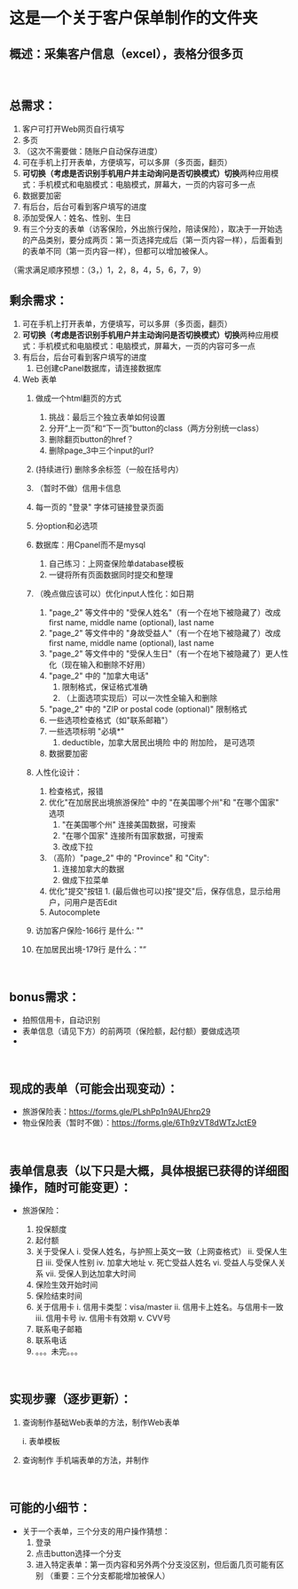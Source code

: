 # 这是一个关于客户保单制作的文件夹

## 概述：采集客户信息（excel），表格分很多页

<br>

## 总需求：

1. 客户可打开Web网页自行填写
2. 多页
3. （这次不需要做：随账户自动保存进度）
4. 可在手机上打开表单，方便填写，可以多屏（多页面，翻页）
5. **可切换（考虑是否识别手机用户并主动询问是否切换模式）切换**两种应用模式：手机模式和电脑模式：电脑模式，屏幕大，一页的内容可多一点
6. 数据要加密
7. 有后台，后台可看到客户填写的进度
8. 添加受保人：姓名、性别、生日
9. 有三个分支的表单（访客保险，外出旅行保险，陪读保险），取决于一开始选的产品类别，要分成两页：第一页选择完成后（第一页内容一样），后面看到的表单不同（第一页内容一样），但都可以增加被保人。

（需求满足顺序预想：（3，）1，2，8，4，5，6，7，9）


## 剩余需求：

1. 可在手机上打开表单，方便填写，可以多屏（多页面，翻页）
2. **可切换（考虑是否识别手机用户并主动询问是否切换模式）切换**两种应用模式：手机模式和电脑模式：电脑模式，屏幕大，一页的内容可多一点
3. 有后台，后台可看到客户填写的进度
   1. 已创建cPanel数据库，请连接数据库
4. Web 表单
   1.  做成一个html翻页的方式
       1.  挑战：最后三个独立表单如何设置
       2.  分开“上一页”和“下一页”button的class（两方分别统一class）
       3.  删除翻页button的href？
       4.  删除page_3中三个input的url?
   2.  (持续进行) 删除多余标签（一般在括号内）
   3. （暂时不做）信用卡信息
   4.  每一页的 "登录" 字体可链接登录页面
   5.  分option和必选项
   6.  数据库：用Cpanel而不是mysql
       1.  自己练习：上网查保险单database模板
       2.  一键将所有页面数据同时提交和整理
   7.  （晚点做应该可以）优化input人性化：如日期
       1.  "page_2" 等文件中的 "受保人姓名"（有一个在地下被隐藏了）改成first name, middle name (optional), last name
       2.  "page_2" 等文件中的 "身故受益人"（有一个在地下被隐藏了）改成first name, middle name (optional), last name
       3.  "page_2" 等文件中的 "受保人生日"（有一个在地下被隐藏了）更人性化（现在输入和删除不好用）
       4.  "page_2" 中的 "加拿大电话" 
           1.  限制格式，保证格式准确
           2.  （上面选项实现后）可以一次性全输入和删除
       5.  "page_2" 中的 "ZIP or postal code (optional)" 限制格式
       6.  一些选项检查格式（如"联系邮箱"）
       7.  一些选项标明 "必填*"
           1.  deductible，加拿大居民出境险 中的 附加险， 是可选项
       8. 数据要加密

   8.  人性化设计：
       1.  检查格式，报错
       2.  优化"在加居民出境旅游保险" 中的 "在美国哪个州"和 "在哪个国家" 选项
           1.  "在美国哪个州" 连接美国数据，可搜索
           2.  "在哪个国家" 连接所有国家数据，可搜索
           3.  改成下拉
       3.  （高阶）"page_2" 中的 "Province" 和 "City":
           1.  连接加拿大的数据
           2.  做成下拉菜单
       4.   优化"提交"按钮
           1.  (最后做也可以)按"提交"后，保存信息，显示给用户，问用户是否Edit
       5. Autocomplete
   9.  访加客户保险-166行 是什么: "<input id="radioDefault_5" name="Field5" type="hidden" value="">"
   10. 在加居民出境-179行 是什么："<input id="radioDefault_5" name="Field5" type="hidden" value="">”

<br>

## bonus需求：

- 拍照信用卡，自动识别
- 表单信息（请见下方）的前两项（保险额，起付额）要做成选项
- 
<br>

## 现成的表单（可能会出现变动）：

- 旅游保险表：https://forms.gle/PLshPp1n9AUEhrp29
- 物业保险表（暂时不做）：https://forms.gle/6Th9zVT8dWTzJctE9

<br>

## 表单信息表（以下只是大概，具体根据已获得的详细图操作，随时可能变更）：

- 旅游保险：

    1. 投保额度
    2. 起付额
    3. 关于受保人
        i. 受保人姓名，与护照上英文一致（上网查格式）
        ii. 受保人生日
        iii. 受保人性别
        iv. 加拿大地址
        v. 死亡受益人姓名
        vi. 受益人与受保人关系
        vii. 受保人到达加拿大时间
    4. 保险生效开始时间
    5. 保险结束时间
    6. 关于信用卡
        i. 信用卡类型：visa/master
        ii. 信用卡上姓名。与信用卡一致
        iii. 信用卡号
        iv. 信用卡有效期
        v. CVV号
    7. 联系电子邮箱
    8. 联系电话
    9. 。。。未完。。。

<br>

## 实现步骤（逐步更新）：

1. 查询制作基础Web表单的方法，制作Web表单
   
    i. 表单模板

    
2. 查询制作 手机端表单的方法，并制作

<br>

## 可能的小细节：
- 关于一个表单，三个分支的用户操作猜想：
    1. 登录
    2. 点击button选择一个分支
    3. 进入特定表单：第一页内容和另外两个分支没区别，但后面几页可能有区别 （重要：三个分支都能增加被保人）
    

